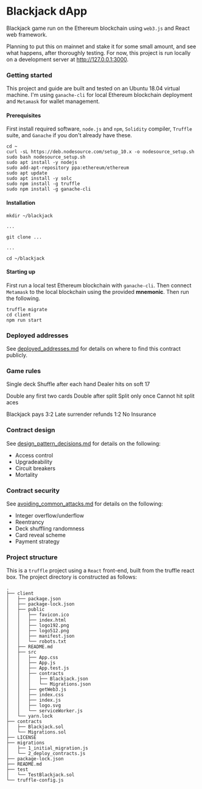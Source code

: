 # Blackjack dApp

Blackjack game run on the Ethereum blockchain using `web3.js` and React web framework.

Planning to put this on mainnet and stake it for some small amount, and see what happens, after thoroughly testing. For now, this project is run locally on a development server at http://127.0.0.1:3000.

### Getting started

This project and guide are built and tested on an Ubuntu 18.04 virtual machine. I'm using `ganache-cli` for local Ethereum blockchain deployment and `Metamask` for wallet management. 

#### Prerequisites

First install required software, `node.js` and `npm`, `Solidity` compiler, `Truffle` suite, and `Ganache` if you don't already have these. 

```
cd ~
curl -sL https://deb.nodesource.com/setup_10.x -o nodesource_setup.sh
sudo bash nodesource_setup.sh
sudo apt install -y nodejs
sudo add-apt-repository ppa:ethereum/ethereum
sudo apt update
sudo apt install -y solc
sudo npm install -g truffle
sudo npm install -g ganache-cli
```

#### Installation

```
mkdir ~/blackjack

...

git clone ...

...

cd ~/blackjack
```


#### Starting up

First run a local test Ethereum blockchain with `ganache-cli`. Then connect `Metamask` to the local blockchain using the provided **mnemonic**. Then run the following.

```
truffle migrate
cd client
npm run start
```

### Deployed addresses
See [deployed_addresses.md](deployed_addresses.md "Deployed Addresses") for details on where to find this contract publicly.

### Game rules

Single deck
Shuffle after each hand
Dealer hits on soft 17

Double any first two cards
Double after split
Split only once
Cannot hit split aces

Blackjack pays 3:2
Late surrender refunds 1:2
No Insurance

### Contract design

See [design_pattern_decisions.md](design_pattern_decisions.md "Design pattern decisions") for details on the following:
- Access control
- Upgradeability 
- Circuit breakers
- Mortality

### Contract security

See [avoiding_common_attacks.md](avoiding_common_attacks.md "Avoiding common attacks") for details on the following:
- Integer overflow/underflow
- Reentrancy
- Deck shuffling randomness 
- Card reveal scheme
- Payment strategy

### Project structure

This is a `truffle` project using a `React` front-end, built from the truffle react box. The project directory is constructed as follows:

```
.
├── client
│   ├── package.json
│   ├── package-lock.json
│   ├── public
│   │   ├── favicon.ico
│   │   ├── index.html
│   │   ├── logo192.png
│   │   ├── logo512.png
│   │   ├── manifest.json
│   │   └── robots.txt
│   ├── README.md
│   ├── src
│   │   ├── App.css
│   │   ├── App.js
│   │   ├── App.test.js
│   │   ├── contracts
│   │   │   ├── Blackjack.json
│   │   │   └── Migrations.json
│   │   ├── getWeb3.js
│   │   ├── index.css
│   │   ├── index.js
│   │   ├── logo.svg
│   │   └── serviceWorker.js
│   └── yarn.lock
├── contracts
│   ├── Blackjack.sol
│   └── Migrations.sol
├── LICENSE
├── migrations
│   ├── 1_initial_migration.js
│   └── 2_deploy_contracts.js
├── package-lock.json
├── README.md
├── test
│   └── TestBlackjack.sol
└── truffle-config.js

```
